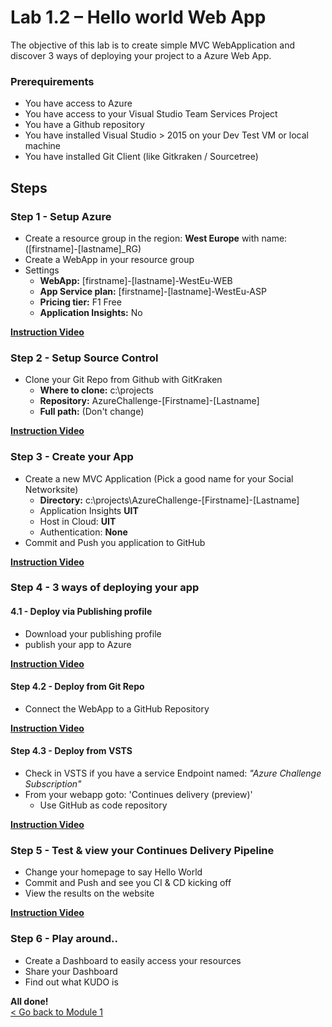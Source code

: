 # Lab 1.2 –  Hello world Web App #

The objective of this lab is to create simple MVC WebApplication and discover 3 ways of deploying your project to a Azure Web App.

### Prerequirements ###
* You have access to Azure
* You have access to your Visual Studio Team Services Project
* You have a Github repository
* You have installed Visual Studio > 2015 on your Dev Test VM or local machine
* You have installed Git Client (like Gitkraken / Sourcetree)

## Steps ##

### Step 1 - Setup Azure ###
* Create a resource group in the region: **West Europe** with name: ([firstname]-[lastname]_RG)  
* Create a WebApp in your resource group 
* Settings
  * **WebApp:** [firstname]-[lastname]-WestEu-WEB     
  * **App Service plan:** [firstname]-[lastname]-WestEu-ASP    
  * **Pricing tier:** F1 Free    
  * **Application Insights:** No
   
**[Instruction Video](https://vimeo.com/205222884)**

### Step 2 - Setup Source Control ###
* Clone your Git Repo from Github with GitKraken  
  * **Where to clone:** c:\projects
  * **Repository:** AzureChallenge-[Firstname]-[Lastname]   
  * **Full path:** (Don't change)   
  
**[Instruction Video](https://vimeo.com/205949817)**

### Step 3 - Create your App ###
* Create a new MVC Application (Pick a good name for your Social Networksite)
  * **Directory:** c:\projects\AzureChallenge-[Firstname]-[Lastname]
  * Application Insights **UIT**
  * Host in Cloud: **UIT**
  * Authentication: **None**
* Commit and Push you application to GitHub  

**[Instruction Video](https://vimeo.com/205222927)**

### Step 4 - 3 ways of deploying your app

#### 4.1 - Deploy via Publishing profile ###
* Download your publishing profile
* publish your app to Azure   

**[Instruction Video](https://vimeo.com/205222906)**

#### Step 4.2 - Deploy from Git Repo ###
* Connect the WebApp to a GitHub Repository  

**[Instruction Video](https://vimeo.com/205222895)**

#### Step 4.3 - Deploy from VSTS
* Check in VSTS if you have a service Endpoint named: *"Azure Challenge Subscription"*
* From your webapp goto: 'Continues delivery (preview)'
   * Use GitHub as code repository

**[Instruction Video](https://vimeo.com/205957131)**  

### Step 5 - Test & view your Continues Delivery Pipeline ###
* Change your homepage to say Hello World 
* Commit and Push and see you CI & CD kicking off
* View the results on the website

**[Instruction Video](https://vimeo.com/205958732)**  

### Step 6 - Play around.. ###
* Create a Dashboard to easily access your resources
* Share your Dashboard
* Find out what KUDO is   

**All done!**   
[< Go back to Module 1](../../)
